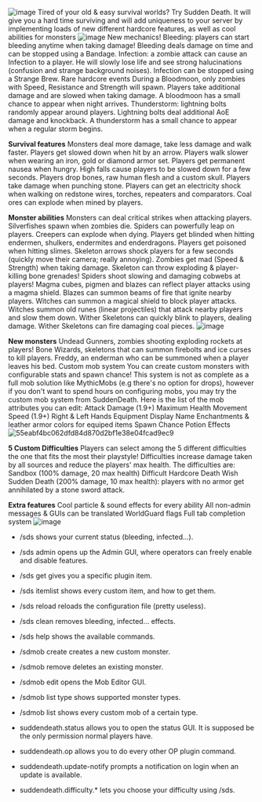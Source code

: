 ![image](https://github.com/user-attachments/assets/80262dca-1cc9-43bf-991f-f4a9412b26be)
Tired of your old & easy survival worlds? Try Sudden Death.
It will give you a hard time surviving and will add uniqueness to your server by
implementing loads of new different hardcore features, as well as cool abilities for monsters
![image](https://github.com/user-attachments/assets/d992f1be-6e6e-4e34-9304-38e6de236ec9)
New mechanics!
Bleeding: players can start bleeding anytime when taking damage! Bleeding deals damage on time and can be stopped using a Bandage.
Infection: a zombie attack can cause an Infection to a player. He will slowly lose life and see strong halucinations (confusion and strange background noises). Infection can be stopped using a Strange Brew.
Rare hardcore events
During a Bloodmoon, only zombies with Speed, Resistance and Strength will spawn. Players take additional damage and are slowed when taking damage. A bloodmoon has a small chance to appear when night arrives.
Thunderstorm: lightning bolts randomly appear around players. Lightning bolts deal additional AoE damage and knockback. A thunderstorm has a small chance to appear when a regular storm begins.

**Survival features**
Monsters deal more damage, take less damage and walk faster.
Players get slowed down when hit by an arrow.
Players walk slower when wearing an iron, gold or diamond armor set.
Players get permanent nausea when hungry.
High falls cause players to be slowed down for a few seconds.
Players drop bones, raw human flesh and a custom skull.
Players take damage when punching stone.
Players can get an electricity shock when walking on redstone wires, torches, repeaters and comparators.
Coal ores can explode when mined by players.

**Monster abilities**
Monsters can deal critical strikes when attacking players.
Silverfishes spawn when zombies die.
Spiders can powerfully leap on players.
Creepers can explode when dying.
Players get blinded when hitting endermen, shulkers, endermites and enderdragons.
Players get poisoned when hitting slimes.
Skeleton arrows shock players for a few seconds (quickly move their camera; really annoying).
Zombies get mad (Speed & Strength) when taking damage.
Skeleton can throw exploding & player-killing bone grenades!
Spiders shoot slowing and damaging cobwebs at players!
Magma cubes, pigmen and blazes can reflect player attacks using a magma shield.
Blazes can summon beams of fire that ignite nearby players.
Witches can summon a magical shield to block player attacks.
Witches summon old runes (linear projectiles) that attack nearby players and slow them down.
Wither Skeletons can quickly blink to players, dealing damage.
Wither Skeletons can fire damaging coal pieces.
![image](https://github.com/user-attachments/assets/0247cade-7ee2-4c66-bf7c-408174ced41b)

**New monsters**
Undead Gunners, zombies shooting exploding rockets at players!
Bone Wizards, skeletons that can summon firebolts and ice curses to kill players.
Freddy, an enderman who can be summoned when a player leaves his bed.
Custom mob system
You can create custom monsters with configurable stats and spawn chance! This system is not as complete as a full mob solution like MythicMobs (e.g there's no option for drops), however if you don't want to spend hours on configuring mobs, you may try the custom mob system from SuddenDeath. Here is the list of the mob attributes you can edit:
Attack Damage (1.9+)
Maximum Health
Movement Speed (1.9+)
Right & Left Hands
Equipment
Display Name
Enchantments & leather armor colors for equiped items
Spawn Chance
Potion Effects
![55eabf4bc062dfd84d870d2bf1e38e04fcad9ec9](https://github.com/user-attachments/assets/a5da6a2d-ef03-436b-bf99-80611fbced15)

**5 Custom Difficulties**
Players can select among the 5 different difficulties the one that fits the most their playstyle! Difficulties increase damage taken by all sources and reduce the players' max health. The difficulties are:
Sandbox (100% damage, 20 max health)
Difficult
Hardcore
Death Wish
Sudden Death (200% damage, 10 max health): players with no armor get annihilated by a stone sword attack.


**Extra features**
Cool particle & sound effects for every ability
All non-admin messages & GUIs can be translated
WorldGuard flags
Full tab completion system
![image](https://github.com/user-attachments/assets/fdb37afb-0b4b-48ea-8ee7-140d1b66dfb3)
- /sds shows your current status (bleeding, infected...).
- /sds admin opens up the Admin GUI, where operators can freely enable and disable features.
- /sds get <item-name> gives you a specific plugin item.
- /sds itemlist shows every custom item, and how to get them.
- /sds reload reloads the configuration file (pretty useless).
- /sds clean removes bleeding, infected... effects.
- /sds help shows the available commands.

- /sdmob create <type> <mob-id> creates a new custom monster.
- /sdmob remove <type> <mob-id> deletes an existing monster.
- /sdmob edit <type> <mob-id> opens the Mob Editor GUI.
- /sdmob list type shows supported monster types.
- /sdmob list <type> shows every custom mob of a certain type.

- suddendeath.status allows you to open the status GUI. It is supposed be the only permission normal players have.
- suddendeath.op allows you to do every other OP plugin command.
- suddendeath.update-notify prompts a notification on login when an update is available.
- suddendeath.difficulty.* lets you choose your difficulty using /sds.
​
